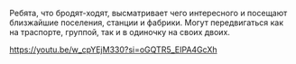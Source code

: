 Ребята, что бродят-ходят, высматривает чего интересного и посещают близжайшие поселения, станции и фабрики. Могут передвигаться как на траспорте, группой, так и в одиночку на своих двоих.

https://youtu.be/w_cpYEjM330?si=oGQTR5_EIPA4GcXh
